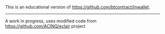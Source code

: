 This is an educational version of https://github.com/btcontract/lnwallet.

----
A work in progress, uses modified code from https://github.com/ACINQ/eclair project
